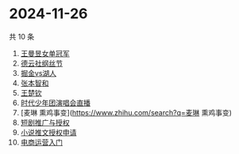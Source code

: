 # 2024-11-26

共 10 条

<!-- BEGIN ZHIHUSEARCH -->
<!-- 最后更新时间 Tue Nov 26 2024 00:14:38 GMT+0800 (China Standard Time) -->
1. [王曼昱女单冠军](https://www.zhihu.com/search?q=王曼昱女单冠军)
1. [德云社纲丝节](https://www.zhihu.com/search?q=德云社纲丝节)
1. [掘金vs湖人](https://www.zhihu.com/search?q=掘金vs湖人)
1. [张本智和](https://www.zhihu.com/search?q=张本智和)
1. [王楚钦](https://www.zhihu.com/search?q=王楚钦)
1. [时代少年团演唱会直播](https://www.zhihu.com/search?q=时代少年团演唱会直播)
1. [麦琳 熏鸡事变](https://www.zhihu.com/search?q=麦琳 熏鸡事变)
1. [短剧推广与授权](https://www.zhihu.com/search?q=短剧推广与授权)
1. [小说推文授权申请](https://www.zhihu.com/search?q=小说推文授权申请)
1. [电商运营入门](https://www.zhihu.com/search?q=电商运营入门)
<!-- END ZHIHUSEARCH -->
